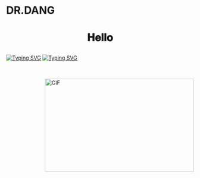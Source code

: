 # DR.DANG
<h1 align="center">
  <a target="_blank">
     
   
  𝐇𝐞𝐥𝐥𝐨   
   
    
  </a>
</h1>

[![Typing SVG](https://readme-typing-svg.herokuapp.com?color=FF0000&size=190&width=1250&height=600&lines=Hi+I'm+DR+DANG)](https://git.io/typing-svg) 
[![Typing SVG](https://readme-typing-svg.herokuapp.com?font=bold&color=FF0000&size=68&width=1250&height=180&lines=%E2%9E%AA+I'm+Bot+Developer;+%E2%9E%AA+I%E2%80%99m+Currently+Learning+Python+Pyrogram+%26+Telethon; )](https://git.io/typing-svg)

<br/>
<br/>
<a target="_blank">
  <img align="right" height="250" width="400" alt="GIF" src="https://github.com/DR.DANG/DR.DANG/blob/main/GIF/image.gif">
</a>
